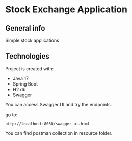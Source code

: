 #  Stock Exchange Application

## General info
Simple stock applications

## Technologies
Project is created with:
* Java 17
* Spring Boot
* H2 db
* Swagger

You can access Swagger UI and try the endpoints.

go to:
```
http://localhost:8080/swagger-ui.html
```
You can find postman collection in resource folder.
